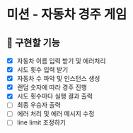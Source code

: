 # 미션 - 자동차 경주 게임

## 🚀 구현할 기능 
- [x] 자동차 이름 입력 받기 및 에러처리
- [x] 시도 횟수 입력 받기
- [x] 자동차 수 파악 및 인스턴스 생성
- [x] 랜덤 숫자에 따라 경주 진행
- [x] 시도 횟수마다 실행 결과 출력
- [ ] 최종 우승자 출력 
- [ ] 에러 처리 및 에러 메시지 수정
- [ ] line limit 조정하기
